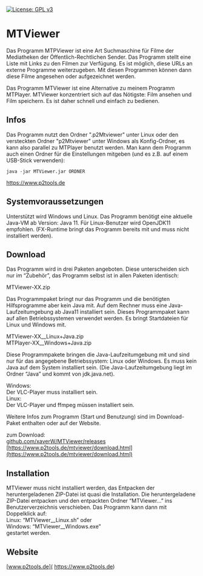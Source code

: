 [![License: GPL v3](https://img.shields.io/badge/License-GPL%20v3-blue.svg)](http://www.gnu.org/licenses/gpl-3.0)

# MTViewer

Das Programm MTPViewer ist eine Art Suchmaschine für Filme der Mediatheken der Öffentlich-Rechtlichen Sender. Das Programm stellt eine Liste mit Links zu den Filmen zur Verfügung. Es ist möglich, diese URLs an externe Programme weiterzugeben. Mit diesen Programmen können dann diese Filme angesehen oder aufgezeichnet werden.

Das Programm MTViewer ist eine Alternative zu meinem Programm MTPlayer. MTViewer konzentriert sich auf das Nötigste: Film ansehen und Film speichern. Es ist daher schnell und einfach zu bedienen.
<br />


## Infos

Das Programm nutzt den Ordner ".p2Mtviewer" unter Linux oder den versteckten Ordner "p2Mtviewer" unter Windows als Konfig-Ordner, es kann also parallel zu MTPlayer benutzt werden. Man kann dem Programm auch einen Ordner für die Einstellungen mitgeben (und es z.B. auf einem USB-Stick verwenden):

```
java -jar MTViewer.jar ORDNER 
```

https://www.p2tools.de
<br />


## Systemvoraussetzungen

Unterstützt wird Windows und Linux. Das Programm benötigt eine aktuelle Java-VM ab Version: Java 11. Für Linux-Benutzer wird OpenJDK11 empfohlen. (FX-Runtime bringt das Programm bereits mit und muss nicht installiert werden).
<br />


## Download

Das Programm wird in drei Paketen angeboten. Diese unterscheiden sich nur im “Zubehör”, das Programm selbst ist in allen Paketen identisch:

MTViewer-XX.zip

Das Programmpaket bringt nur das Programm und die benötigten Hilfsprogramme aber kein Java mit. Auf dem Rechner muss eine Java-Laufzeitumgebung ab Java11 installiert sein. Dieses Programmpaket kann auf allen Betriebssystemen verwendet werden. Es bringt Startdateien für Linux und Windows mit.


MTViewer-XX__Linux+Java.zip  
MTPlayer-XX__Windows+Java.zip

Diese Programmpakete bringen die Java-Laufzeitumgebung mit und sind nur für das angegebene     Betriebssystem: Linux oder Windows. Es muss kein Java auf dem System installiert sein. (Die Java-Laufzeitumgebung liegt im Ordner “Java” und kommt von jdk.java.net).

Windows:  
Der VLC-Player muss installiert sein.  
Linux:  
Der VLC-Player und ffmpeg müssen installiert sein.  

Weitere Infos zum Programm (Start und Benutzung) sind im Download-Paket enthalten oder auf der Website.

zum Download:  
[github.com/xaverW/MTViewer/releases](https://github.com/xaverW/MTViewer/releases)  
[https://www.p2tools.de/mtviewer/download.html](https://www.p2tools.de/mtviewer/download.html)
<br />


## Installation

MTViewer muss nicht installiert werden, das Entpacken der heruntergeladenen ZIP-Datei ist quasi die Installation. Die heruntergeladene ZIP-Datei entpacken und den entpackten Ordner “MTViewer...” ins Benutzerverzeichnis verschieben. Das Programm kann dann mit Doppelklick auf:  
Linux: “MTViewer__Linux.sh” oder  
Windows: “MTViewer__Windows.exe”  
gestartet werden.
<br />


## Website

[www.p2tools.de]( https://www.p2tools.de)


